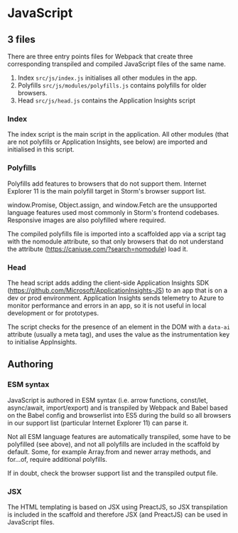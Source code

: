 # JavaScript

## 3 files

There are three entry points files for Webpack that create three corresponding transpiled and compiled JavaScript files of the same name.
1. Index `src/js/index.js` initialises all other modules in the app.
2. Polyfills `src/js/modules/polyfills.js` contains polyfills for older browsers.
3. Head `src/js/head.js` contains the Application Insights script  


### Index
The index script is the main script in the application. All other modules (that are not polyfills or Application Insights, see below) are imported and initialised in this script. 


### Polyfills
Polyfills add features to browsers that do not support them. Internet Explorer 11 is the main polyfill target in Storm's browser support list.

window.Promise, Object.assign, and window.Fetch are the unsupported language features used most commonly in Storm's frontend codebases.  Responsive images are also polyfilled where required.

The compiled polyfills file is imported into a scaffolded app via a script tag with the nomodule attribute, so that only browsers that do not understand the attribute (https://caniuse.com/?search=nomodule) load it. 


### Head
The head script adds adding the client-side Application Insights SDK (https://github.com/Microsoft/ApplicationInsights-JS) to an app that is on a dev or prod environment. Application Insights sends telemetry to Azure to monitor performance and errors in an app, so it is not useful in local development or for prototypes.

The script checks for the presence of an element in the DOM with a `data-ai` attribute (usually a meta tag), and uses the value as the instrumentation key to initialise AppInsights.


## Authoring 

### ESM syntax
JavaScript is authored in ESM syntax (i.e. arrow functions, const/let, async/await, import/export) and is transpiled by Webpack and Babel based on the Babel config and browserlist into ES5 during the build so all browsers in our support list (particular Internet Explorer 11) can parse it.

Not all ESM language features are automatically transpiled, some have to be polyfilled (see above), and not all polyfills are included in the scaffold by default. Some, for example Array.from and newer array methods, and for...of, require additional polyfills.

If in doubt, check the browser support list and the transpiled output file. 

### JSX
The HTML templating is based on JSX using PreactJS, so JSX transpilation is included in the scaffold and therefore JSX (and PreactJS) can be used in JavaScript files.

<!-- TO do: example microfrontend -->